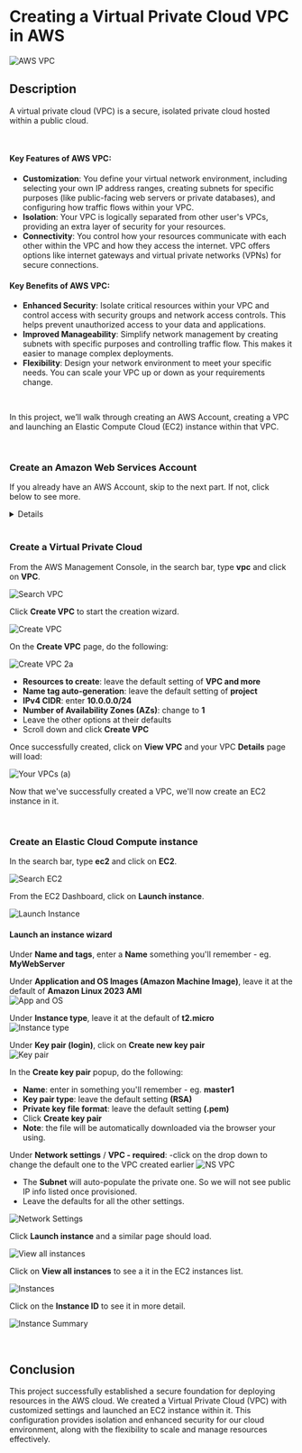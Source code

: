 # Creating a Virtual Private Cloud VPC in AWS

![AWS VPC](https://github.com/Manny-D/Virtual-Private-Cloud-VPC/assets/99146530/b95ad2bf-ccb8-4822-a126-c29d9d5e55b5)

## Description

A virtual private cloud (VPC) is a secure, isolated private cloud hosted within a public cloud. 

<br>

#### Key Features of AWS VPC:

- <b>Customization</b>: You define your virtual network environment, including selecting your own IP address ranges, creating subnets for specific purposes (like public-facing web servers or private databases), and configuring how traffic flows within your VPC.
- <b>Isolation</b>: Your VPC is logically separated from other user's VPCs, providing an extra layer of security for your resources.
- <b>Connectivity</b>: You control how your resources communicate with each other within the VPC and how they access the internet. VPC offers options like internet gateways and virtual private networks (VPNs) for secure connections.

#### Key Benefits of AWS VPC:

- <b>Enhanced Security</b>: Isolate critical resources within your VPC and control access with security groups and network access controls. This helps prevent unauthorized access to your data and applications.
- <b>Improved Manageability</b>: Simplify network management by creating subnets with specific purposes and controlling traffic flow. This makes it easier to manage complex deployments.
- <b>Flexibility</b>: Design your network environment to meet your specific needs. You can scale your VPC up or down as your requirements change.

<br>

In this project, we’ll walk through creating an AWS Account, creating a VPC and launching an Elastic Compute Cloud (EC2) instance within that VPC.

<br>

### Create an Amazon Web Services Account

If you already have an AWS Account, skip to the next part. If not, click below to see more.
<details>
<summary>Details</summary>
<br>  
If you do not already have an AWS account, navigate to the following page to create one [https://aws.amazon.com/free](https://aws.amazon.com/free) and click on either Complete Signup or Create a Free Account.

![AWS Sign Up](https://github.com/Manny-D/Virtual-Private-Cloud-VPC/assets/99146530/60c3c592-9e8a-44d5-a7c8-74284d8cdc30)

When on the <b>Contact Information</b> page, select <b>Personal</b> for the Account type.
 
![Account Type](https://github.com/Manny-D/Virtual-Private-Cloud-VPC/assets/99146530/feaadbb9-de42-4ebb-b6c0-6901c0337891)

<b>Note</b>: you will be prompted to enter in credit card info. This is for identifiy verification and the card will only be charged if you exceeds Free Tier limits.

![CC](https://github.com/Manny-D/Virtual-Private-Cloud-VPC/assets/99146530/d31dd4ae-82db-4079-bdd0-c69649451c52)

Next you will be prompted to confirm your identity via a SMS code, then will be taken to the <b>Select a support plan</b> page, leave it at <b>Basic support - Free</b> and click <b>Complete sign up</b>.

![Free Tier](https://github.com/Manny-D/Virtual-Private-Cloud-VPC/assets/99146530/81256aff-4cfc-4697-8334-2cef1eef592c)

Sign up completed! Click on <b>Go to the AWS Management Console</b>.

![Sign up congrats](https://github.com/Manny-D/Virtual-Private-Cloud-VPC/assets/99146530/d60ae22b-4e1d-4235-9b3d-f30a36ec67aa)

Sign in using the (defaul) Root user option. 

![Root user](https://github.com/Manny-D/Virtual-Private-Cloud-VPC/assets/99146530/f25d606b-96dd-42d9-85b3-a845951d3244)
</details>

<br>

###  Create a Virtual Private Cloud

From the AWS Management Console, in the search bar, type <b>vpc</b> and click on <b>VPC</b>. 

![Search VPC](https://github.com/Manny-D/Virtual-Private-Cloud-VPC/assets/99146530/6f196379-f8b0-4b52-899e-1c253dc24e15)

Click <b>Create VPC</b> to start the creation wizard.

![Create VPC](https://github.com/Manny-D/Virtual-Private-Cloud-VPC/assets/99146530/8a12a68a-b856-45b3-a639-a808c90e9a33)

On the <b>Create VPC</b> page, do the following:

![Create VPC 2a](https://github.com/Manny-D/Virtual-Private-Cloud-VPC/assets/99146530/4fe35b24-fcf2-4406-9d23-3d62afb917a9)

- <b>Resources to create</b>: leave the default setting of <b>VPC and more</b>
- <b>Name tag auto-generation</b>: leave the default setting of <b>project</b>
- <b>IPv4 CIDR</b>: enter <b>10.0.0.0/24</b>
- <b>Number of Availability Zones (AZs)</b>: change to <b>1</b>
- Leave the other options at their defaults
- Scroll down and click <b>Create VPC</b>

Once successfully created, click on <b>View VPC</b> and your VPC <b>Details</b> page will load:

![Your VPCs (a)](https://github.com/Manny-D/Virtual-Private-Cloud-VPC/assets/99146530/808f3cb5-0a80-4e4e-b234-f13850d72fc9)

Now that we've successfully created a VPC, we'll now create an EC2 instance in it. 

<br>

### Create an Elastic Cloud Compute instance

In the search bar, type <b>ec2</b> and click on <b>EC2</b>.

![Search EC2](https://github.com/Manny-D/Virtual-Private-Cloud-VPC/assets/99146530/067326a9-fe4a-450b-902d-c72f1b8b6560)

From the EC2 Dashboard, click on <b>Launch instance</b>.

![Launch Instance](https://github.com/Manny-D/Virtual-Private-Cloud-VPC/assets/99146530/f1d05095-a5b4-4735-bedc-c3ae098dfed4)

#### Launch an instance wizard
Under <b>Name and tags</b>, enter a <b>Name</b> something you'll remember - eg. <b>MyWebServer</b>

Under <b>Application and OS Images (Amazon Machine Image)</b>, leave it at the default of <b>Amazon Linux 2023 AMI</b> <br>
![App and OS](https://github.com/Manny-D/Virtual-Private-Cloud-VPC/assets/99146530/598a3b54-4c0a-4d49-9427-ce9f65468a99)

Under <b>Instance type</b>, leave it at the default of <b>t2.micro</b> <br>
![Instance type](https://github.com/Manny-D/Virtual-Private-Cloud-VPC/assets/99146530/c915c310-54e4-4c6f-82de-a4387f5a0073)

Under <b>Key pair (login)</b>, click on <b>Create new key pair</b> <br>
![Key pair](https://github.com/Manny-D/Virtual-Private-Cloud-VPC/assets/99146530/83fe3e3f-8788-4d33-a220-9c38f0752e66)

In the <b>Create key pair</b> popup, do the following: 
- <b>Name</b>: enter in something you'll remember - eg. <b>master1</b>
- <b>Key pair type</b>: leave the default setting <b>(RSA)</b>
- <b>Private key file format</b>: leave the default setting <b>(.pem)</b>
- Click <b>Create key pair</b>
- <b>Note</b>: the file will be automatically downloaded via the browser your using. 

Under <b>Network settings</b> / <b>VPC - required</b>: 
-click on the drop down to change the default one to the VPC created earlier
![NS VPC](https://github.com/Manny-D/Virtual-Private-Cloud-VPC/assets/99146530/cb70e526-a685-4d7b-8d8e-ddd0e1ff46fa)
- The <b>Subnet</b> will auto-populate the private one. So we will not see public IP info listed once provisioned. 
- Leave the defaults for all the other settings.

![Network Settings](https://github.com/Manny-D/Virtual-Private-Cloud-VPC/assets/99146530/b93a5e50-7f76-45b6-9316-8ee6e10e1769)

Click <b>Launch instance</b> and a similar page should load. 

![View all instances](https://github.com/Manny-D/Virtual-Private-Cloud-VPC/assets/99146530/6405186e-cea1-49c3-8956-e6732a267138)

Click on <b>View all instances</b> to see a it in the EC2 instances list.

![Instances](https://github.com/Manny-D/Virtual-Private-Cloud-VPC/assets/99146530/86ea166d-2b78-4937-9332-e95fc5316b64)

Click on the <b>Instance ID</b> to see it in more detail.

![Instance Summary](https://github.com/Manny-D/Virtual-Private-Cloud-VPC/assets/99146530/ea2705c8-1c93-41db-a202-35ce5d388f2e)

<br>

## Conclusion

This project successfully established a secure foundation for deploying resources in the AWS cloud. We created a Virtual Private Cloud (VPC) with customized settings and launched an EC2 instance within it. This configuration provides isolation and enhanced security for our cloud environment, along with the flexibility to scale and manage resources effectively.
